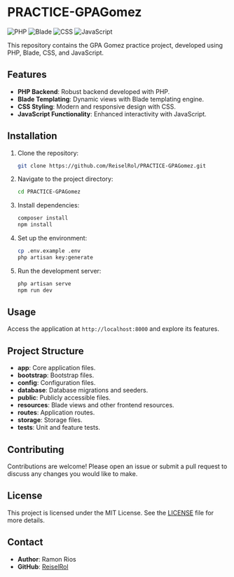 # PRACTICE-GPAGomez

![PHP](https://img.shields.io/badge/PHP-777BB4?style=for-the-badge&logo=php&logoColor=white)
![Blade](https://img.shields.io/badge/Blade-FF2D20?style=for-the-badge&logo=blade&logoColor=white)
![CSS](https://img.shields.io/badge/CSS-1572B6?style=for-the-badge&logo=css3&logoColor=white)
![JavaScript](https://img.shields.io/badge/JavaScript-F7DF1E?style=for-the-badge&logo=javascript&logoColor=black)

This repository contains the GPA Gomez practice project, developed using PHP, Blade, CSS, and JavaScript.

## Features

- **PHP Backend**: Robust backend developed with PHP.
- **Blade Templating**: Dynamic views with Blade templating engine.
- **CSS Styling**: Modern and responsive design with CSS.
- **JavaScript Functionality**: Enhanced interactivity with JavaScript.

## Installation

1. Clone the repository:
    ```bash
    git clone https://github.com/ReiselRol/PRACTICE-GPAGomez.git
    ```
2. Navigate to the project directory:
    ```bash
    cd PRACTICE-GPAGomez
    ```
3. Install dependencies:
    ```bash
    composer install
    npm install
    ```
4. Set up the environment:
    ```bash
    cp .env.example .env
    php artisan key:generate
    ```
5. Run the development server:
    ```bash
    php artisan serve
    npm run dev
    ```

## Usage

Access the application at `http://localhost:8000` and explore its features.

## Project Structure

- **app**: Core application files.
- **bootstrap**: Bootstrap files.
- **config**: Configuration files.
- **database**: Database migrations and seeders.
- **public**: Publicly accessible files.
- **resources**: Blade views and other frontend resources.
- **routes**: Application routes.
- **storage**: Storage files.
- **tests**: Unit and feature tests.

## Contributing

Contributions are welcome! Please open an issue or submit a pull request to discuss any changes you would like to make.

## License

This project is licensed under the MIT License. See the [LICENSE](LICENSE) file for more details.

## Contact

- **Author**: Ramon Rios
- **GitHub**: [ReiselRol](https://github.com/ReiselRol)
